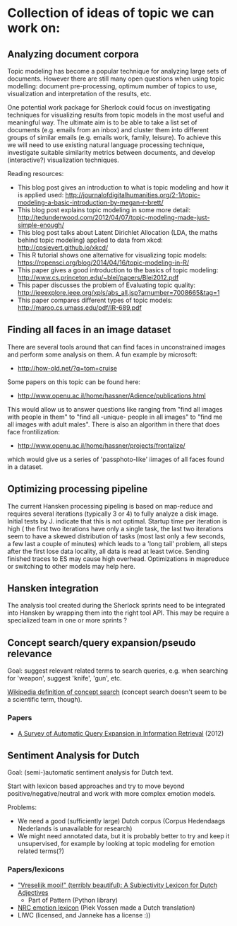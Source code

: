 Collection of ideas of topic we can work on:
============================================

Analyzing document corpora
--------------------------

Topic modeling has become a popular technique for analyzing large sets of documents. However there are still many open questions when using topic modelling: document pre-processing, optimum number of topics to use, visualization 
and interpretation of the results, etc.

One potential work package for Sherlock could focus on investigating techniques for visualizing results from topic models in the most useful and meaningful way. The ultimate aim is to be able to take a list set of documents (e.g. 
emails from an inbox) and cluster them into different groups of similar emails (e.g. emails work, family, leisure). To achieve this we will need to use existing natural language processing technique, investigate suitable 
similarity metrics between documents, and develop (interactive?) visualization techniques.

Reading resources:

* This blog post gives an introduction to what is topic modeling and how it is applied used: http://journalofdigitalhumanities.org/2-1/topic-modeling-a-basic-introduction-by-megan-r-brett/
* This blog post explains topic modeling in some more detail: http://tedunderwood.com/2012/04/07/topic-modeling-made-just-simple-enough/
* This blog post talks about Latent Dirichlet Allocation (LDA, the maths behind topic modeling) applied to data from xkcd: http://cpsievert.github.io/xkcd/ 
* This R tutorial shows one alternative for visualizing topic models: https://ropensci.org/blog/2014/04/16/topic-modeling-in-R/
* This paper gives a good introduction to the basics of topic modeling: http://www.cs.princeton.edu/~blei/papers/Blei2012.pdf
* This paper discusses the problem of Evaluating topic quality: http://ieeexplore.ieee.org/xpls/abs_all.jsp?arnumber=7008665&tag=1 
* This paper compares different types of topic models: http://maroo.cs.umass.edu/pdf/IR-689.pdf


Finding all faces in an image dataset
-------------------------------------

There are several tools around that can find faces in unconstrained images and perform some analysis on them. A fun example by microsoft:

* http://how-old.net/?q=tom+cruise

Some papers on this topic can be found here:

* http://www.openu.ac.il/home/hassner/Adience/publications.html

This would allow us to answer questions like ranging from "find all images with people in them" to "find all -unique- people in all images" to "find me all images with adult males". There is also an algorithm in there that does 
face frontilization:

* http://www.openu.ac.il/home/hassner/projects/frontalize/

which would give us a series of 'passphoto-like' iimages of all faces found in a dataset. 


Optimizing processing pipeline
-------------------------------

The current Hansken processing pipeling is based on map-reduce and requires several iterations (typically 3 or 4) to fully analyze a disk image. Initial tests by J. indicate that this is not optimal. Startup time per iteration is 
high ( the first two iterations have only a single task, the last two iterations seem to have a skewed distribution of tasks (most last only a few seconds, a few last a couple of minutes) which leads to a 'long tail' problem, all 
steps after the first lose data locality, all data is read at least twice. Sending finished traces to ES may cause high overhead. Optimizations in mapreduce or switching to other models may help here.


Hansken integration
-------------------

The analysis tool created during the Sherlock sprints need to be integrated into Hansken by wrapping them into the right tool API. This may be require a specialized team in one or more sprints ?

## Concept search/query expansion/pseudo relevance

Goal: suggest relevant related terms to search queries, e.g. when searching for 'weapon', suggest 'knife', 'gun', etc.

[Wikipedia definition of concept search](https://en.wikipedia.org/wiki/Concept_search) (concept search doesn't seem to be a scientific term, though).

### Papers

* [A Survey of Automatic Query Expansion in Information Retrieval](http://www-labs.iro.umontreal.ca/~nie/IFT6255/carpineto-Survey-QE.pdf) (2012)

## Sentiment Analysis for Dutch

Goal: (semi-)automatic sentiment analysis for Dutch text.

Start with lexicon based approaches and try to move beyond positive/negative/neutral and work with more complex emotion models. 

Problems:

* We need a good (sufficiently large) Dutch corpus (Corpus Hedendaags Nederlands is unavailable for research)
* We might need annotated data, but it is probably better to try and keep it unsupervised, for example by looking at topic modeling for emotion related terms(?)

### Papers/lexicons

* ["Vreselijk mooi!" (terribly beautiful): A Subjectivity Lexicon for Dutch Adjectives](http://www.clips.ua.ac.be/sites/default/files/desmedt-subjectivity.pdf)
    * Part of Pattern (Python library)
* [NRC emotion lexicon](https://github.com/felipebravom/StaticTwitterSent/tree/master/extra/NRC-Emotion-Lexicon-v0.92) (Piek Vossen made a Dutch translation)
* LIWC (licensed, and Janneke has a license :))
